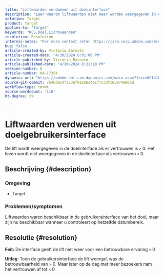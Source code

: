```yaml
---
title: "Liftwaarden verdwenen uit doelinterface"
description: "Leer waarom liftwaarden niet meer worden weergegeven in de interface van het doel."
solution: Target
product: Target
applies-to: "Target"
keywords: "KCS,Doel,Lichtwaarden"
resolution: Resolution
internal-notes: "For more context refer https://jira.corp.adobe.com/browse/TGT-41844"
bug: false
article-created-by: Victoria Barnato
article-created-date: "4/30/2024 8:01:06 PM"
article-published-by: Victoria Barnato
article-published-date: "4/30/2024 8:21:18 PM"
version-number: 6
article-number: KA-17354
dynamics-url: "https://adobe-ent.crm.dynamics.com/main.aspx?forceUCI=1&pagetype=entityrecord&etn=knowledgearticle&id=642b7a5c-2c07-ef11-9f8a-6045bd0a08d9"
source-git-commit: 7b4bda14f333af91206c4a1f7ccdfc65074e9bad
workflow-type: tm+mt
source-wordcount: '110'
ht-degree: 2%

---
```


# Liftwaarden verdwenen uit doelgebruikersinterface


De lift wordt weergegeven in de doelinterface als er vertrouwen is `>`  0. Het leven wordt niet weergegeven in de doelinterface als vertrouwen `<`  0.

## Beschrijving {#description}


### <b>Omgeving</b>

- Target


### <b>Problemen/symptomen</b>

Liftwaarden waren beschikbaar in de gebruikersinterface van het doel, maar zijn nu beschikbaar wanneer u controleert op hetzelfde datumbereik.


## Resolutie {#resolution}




<b>Feit:</b> De interface geeft de lift niet weer voor een betrouwbare ervaring `<`  0



<b>Uitleg: </b>Toen de gebruikersinterface de lift weergaf, was de betrouwbaarheid van `>`  0. Maar later op de dag met meer bezoekers nam het vertrouwen af tot `<`  0

